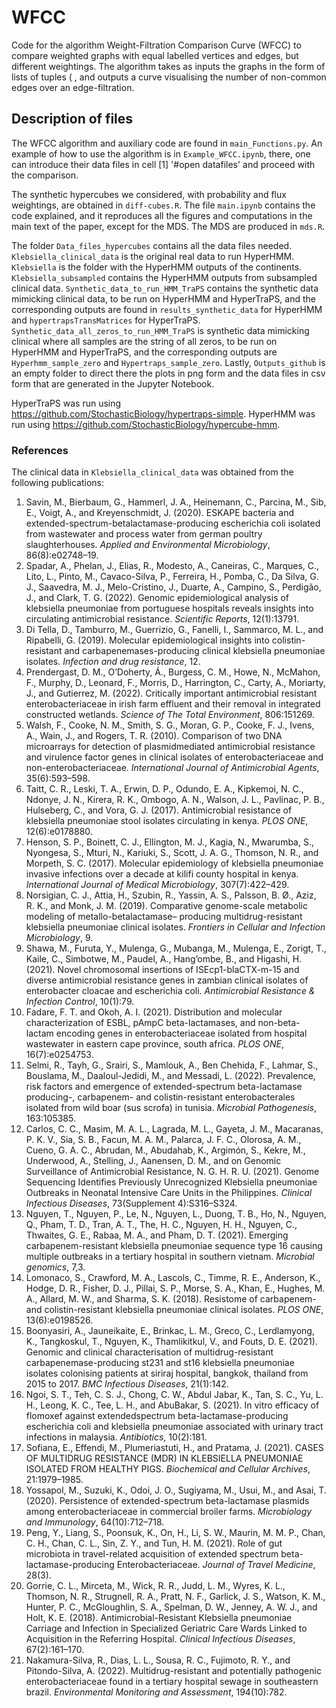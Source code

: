 # WFCC
Code for the algorithm Weight-Filtration Comparison Curve (WFCC) to compare weighted graphs with equal labelled vertices and edges, but different weightings. The algorithm takes as inputs the graphs in the form of lists of tuples ( , and outputs a curve visualising the number of non-common edges over an edge-filtration. 

## Description of files
The WFCC algorithm and auxiliary code are found in `main_Functions.py`. An example of how to use the algorithm is in `Example_WFCC.ipynb`, there, one can introduce their data files in cell [1] '#open datafiles' and proceed with the comparison.

The synthetic hypercubes we considered, with probability and flux weightings, are obtained in `diff-cubes.R`. The file `main.ipynb` contains the code explained, and it reproduces all the figures and computations in the main text of the paper, except for the MDS. The MDS are produced in `mds.R`. 

The folder `Data_files_hypercubes` contains all the data files needed. `Klebsiella_clinical_data` is the original real data to run HyperHMM. `Klebsiella` is the folder with the HyperHMM outputs of the continents. `Klebsiella_subsampled` contains the HyperHMM outputs from subsampled clinical data. `Synthetic_data_to_run_HMM_TraPS` contains the synthetic data mimicking clinical data, to be run on HyperHMM and HyperTraPS, and the corresponding outputs are found in `results_synthetic_data` for HyperHMM and `hypertrapsTransMatrices` for HyperTraPS. `Synthetic_data_all_zeros_to_run_HMM_TraPS` is synthetic data mimicking clinical where all samples are the string of all zeros, to be run on HyperHMM and HyperTraPS, and the corresponding outputs are `Hyperhmm_sample_zero` and `Hypertraps_sample_zero`. Lastly, `Outputs_github` is an empty folder to direct there the plots in png form and the data files in csv form that are generated in the Jupyter Notebook.

HyperTraPS was run using https://github.com/StochasticBiology/hypertraps-simple. HyperHMM was run using https://github.com/StochasticBiology/hypercube-hmm. 

### References 
The clinical data in `Klebsiella_clinical_data` was obtained from the following publications:

1. Savin, M., Bierbaum, G., Hammerl, J. A., Heinemann, C., Parcina, M., Sib, E., Voigt, A., and Kreyenschmidt, J. (2020). ESKAPE bacteria and extended-spectrum-betalactamase-producing escherichia coli isolated from wastewater and process water from german poultry slaughterhouses. *Applied and Environmental Microbiology*, 86(8):e02748–19.
2. Spadar, A., Phelan, J., Elias, R., Modesto, A., Caneiras, C., Marques, C., Lito, L., Pinto, M., Cavaco-Silva, P., Ferreira, H., Pomba, C., Da Silva, G. J., Saavedra, M. J., Melo-Cristino, J., Duarte, A., Campino, S., Perdigão, J., and Clark, T. G. (2022). Genomic epidemiological analysis of klebsiella pneumoniae from portuguese hospitals reveals insights into circulating antimicrobial resistance. *Scientific Reports*, 12(1):13791.
3. Di Tella, D., Tamburro, M., Guerrizio, G., Fanelli, I., Sammarco, M. L., and Ripabelli, G. (2019). Molecular epidemiological insights into colistin-resistant and carbapenemases-producing clinical klebsiella pneumoniae isolates. *Infection and drug resistance*, 12.
4. Prendergast, D. M., O’Doherty, Á., Burgess, C. M., Howe, N., McMahon, F., Murphy, D., Leonard, F., Morris, D., Harrington, C., Carty, A., Moriarty, J., and Gutierrez, M.
(2022). Critically important antimicrobial resistant enterobacteriaceae in irish farm effluent and their removal in integrated constructed wetlands. *Science of The Total Environment*, 806:151269.
5. Walsh, F., Cooke, N. M., Smith, S. G., Moran, G. P., Cooke, F. J., Ivens, A., Wain, J., and Rogers, T. R. (2010). Comparison of two DNA microarrays for detection of plasmidmediated antimicrobial resistance and virulence factor genes in clinical isolates of enterobacteriaceae and non-enterobacteriaceae. *International Journal of Antimicrobial Agents*, 35(6):593–598.
6. Taitt, C. R., Leski, T. A., Erwin, D. P., Odundo, E. A., Kipkemoi, N. C., Ndonye, J. N., Kirera, R. K., Ombogo, A. N., Walson, J. L., Pavlinac, P. B., Hulseberg, C., and Vora, G. J. (2017). Antimicrobial resistance of klebsiella pneumoniae stool isolates circulating in kenya. *PLOS ONE*, 12(6):e0178880.
7. Henson, S. P., Boinett, C. J., Ellington, M. J., Kagia, N., Mwarumba, S., Nyongesa, S., Mturi, N., Kariuki, S., Scott, J. A. G., Thomson, N. R., and Morpeth, S. C. (2017). Molecular epidemiology of klebsiella pneumoniae invasive infections over a decade at kilifi county hospital in kenya. *International Journal of Medical Microbiology*, 307(7):422–429.
8. Norsigian, C. J., Attia, H., Szubin, R., Yassin, A. S., Palsson, B. Ø., Aziz, R. K., and Monk, J. M. (2019). Comparative genome-scale metabolic modeling of metallo-betalactamase– producing multidrug-resistant klebsiella pneumoniae clinical isolates. *Frontiers in Cellular and Infection Microbiology*, 9.
9. Shawa, M., Furuta, Y., Mulenga, G., Mubanga, M., Mulenga, E., Zorigt, T., Kaile, C., Simbotwe, M., Paudel, A., Hang’ombe, B., and Higashi, H. (2021). Novel chromosomal
insertions of ISEcp1-blaCTX-m-15 and diverse antimicrobial resistance genes in zambian clinical isolates of enterobacter cloacae and escherichia coli. *Antimicrobial Resistance & Infection Control*, 10(1):79.
10. Fadare, F. T. and Okoh, A. I. (2021). Distribution and molecular characterization of ESBL, pAmpC beta-lactamases, and non-beta-lactam encoding genes in enterobacteriaceae
isolated from hospital wastewater in eastern cape province, south africa. *PLOS ONE*, 16(7):e0254753.
11. Selmi, R., Tayh, G., Srairi, S., Mamlouk, A., Ben Chehida, F., Lahmar, S., Bouslama, M., Daaloul-Jedidi, M., and Messadi, L. (2022). Prevalence, risk factors and emergence of extended-spectrum beta-lactamase producing-, carbapenem- and colistin-resistant enterobacterales isolated from wild boar (sus scrofa) in tunisia. *Microbial Pathogenesis*, 163:105385.
12. Carlos, C. C., Masim, M. A. L., Lagrada, M. L., Gayeta, J. M., Macaranas, P. K. V., Sia, S. B., Facun, M. A. M., Palarca, J. F. C., Olorosa, A. M., Cueno, G. A. C., Abrudan, M., Abudahab, K., Argimón, S., Kekre, M., Underwood, A., Stelling, J., Aanensen, D. M., and on Genomic Surveillance of Antimicrobial Resistance, N. G. H. R. U. (2021). Genome Sequencing Identifies Previously Unrecognized Klebsiella pneumoniae Outbreaks in Neonatal Intensive Care Units in the Philippines. *Clinical Infectious Diseases*, 73(Supplement 4):S316–S324.
13. Nguyen, T., Nguyen, P., Le, N., Nguyen, L., Duong, T. B., Ho, N., Nguyen, Q., Pham, T. D., Tran, A. T., The, H. C., Nguyen, H. H., Nguyen, C., Thwaites, G. E., Rabaa,
M. A., and Pham, D. T. (2021). Emerging carbapenem-resistant klebsiella pneumoniae sequence type 16 causing multiple outbreaks in a tertiary hospital in southern vietnam. *Microbial genomics*, 7,3.
14. Lomonaco, S., Crawford, M. A., Lascols, C., Timme, R. E., Anderson, K., Hodge, D. R., Fisher, D. J., Pillai, S. P., Morse, S. A., Khan, E., Hughes, M. A., Allard, M. W.,
and Sharma, S. K. (2018). Resistome of carbapenem- and colistin-resistant klebsiella pneumoniae clinical isolates. *PLOS ONE*, 13(6):e0198526.
15. Boonyasiri, A., Jauneikaite, E., Brinkac, L. M., Greco, C., Lerdlamyong, K., Tangkoskul, T., Nguyen, K., Thamlikitkul, V., and Fouts, D. E. (2021). Genomic and clinical
characterisation of multidrug-resistant carbapenemase-producing st231 and st16 klebsiella pneumoniae isolates colonising patients at siriraj hospital, bangkok, thailand from 2015 to 2017. *BMC Infectious Diseases*, 21(1):142.
16. Ngoi, S. T., Teh, C. S. J., Chong, C. W., Abdul Jabar, K., Tan, S. C., Yu, L. H., Leong, K. C., Tee, L. H., and AbuBakar, S. (2021). In vitro efficacy of flomoxef against extendedspectrum beta-lactamase-producing escherichia coli and klebsiella pneumoniae associated with urinary tract infections in malaysia. *Antibiotics*, 10(2):181.
17. Sofiana, E., Effendi, M., Plumeriastuti, H., and Pratama, J. (2021). CASES OF MULTIDRUG RESISTANCE (MDR) IN KLEBSIELLA PNEUMONIAE ISOLATED FROM HEALTHY PIGS. *Biochemical and Cellular Archives*, 21:1979–1985.
18. Yossapol, M., Suzuki, K., Odoi, J. O., Sugiyama, M., Usui, M., and Asai, T. (2020). Persistence of extended-spectrum beta-lactamase plasmids among enterobacteriaceae in
commercial broiler farms. *Microbiology and Immunology*, 64(10):712–718.
19. Peng, Y., Liang, S., Poonsuk, K., On, H., Li, S. W., Maurin, M. M. P., Chan, C. H., Chan, C. L., Sin, Z. Y., and Tun, H. M. (2021). Role of gut microbiota in travel-related acquisition of extended spectrum beta-lactamase-producing Enterobacteriaceae. *Journal of Travel Medicine*, 28(3).
20. Gorrie, C. L., Mirceta, M., Wick, R. R., Judd, L. M., Wyres, K. L., Thomson, N. R., Strugnell, R. A., Pratt, N. F., Garlick, J. S., Watson, K. M., Hunter, P. C., McGloughlin, S. A., Spelman, D. W., Jenney, A. W. J., and Holt, K. E. (2018). Antimicrobial-Resistant Klebsiella pneumoniae Carriage and Infection in Specialized Geriatric Care Wards Linked to Acquisition in the Referring Hospital. *Clinical Infectious Diseases*, 67(2):161–170.
21. Nakamura-Silva, R., Dias, L. L., Sousa, R. C., Fujimoto, R. Y., and Pitondo-Silva, A. (2022). Multidrug-resistant and potentially pathogenic enterobacteriaceae found
in a tertiary hospital sewage in southeastern brazil. *Environmental Monitoring and Assessment*, 194(10):782.


